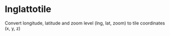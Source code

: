# lnglattotile
Convert longitude, latitude and zoom level (lng, lat, zoom) to tile coordinates (x, y, z)
